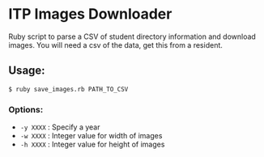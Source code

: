 # ITP Images Downloader

Ruby script to parse a CSV of student directory information and download images. You will need a csv of the data, get this from a resident.

## Usage:

    $ ruby save_images.rb PATH_TO_CSV

### Options:

- `-y XXXX` : Specify a year
- `-w XXXX` : Integer value for width of images
- `-h XXXX` : Integer value for height of images
